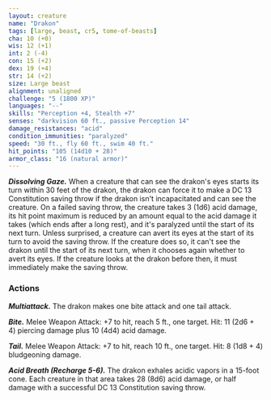 ```yaml
---
layout: creature
name: "Drakon"
tags: [large, beast, cr5, tome-of-beasts]
cha: 10 (+0)
wis: 12 (+1)
int: 2 (-4)
con: 15 (+2)
dex: 19 (+4)
str: 14 (+2)
size: Large beast
alignment: unaligned
challenge: "5 (1800 XP)"
languages: "--"
skills: "Perception +4, Stealth +7"
senses: "darkvision 60 ft., passive Perception 14"
damage_resistances: "acid"
condition_immunities: "paralyzed"
speed: "30 ft., fly 60 ft., swim 40 ft."
hit_points: "105 (14d10 + 28)"
armor_class: "16 (natural armor)"
---
```


***Dissolving Gaze.*** When a creature that can see the drakon's eyes starts its turn within 30 feet of the drakon, the drakon can force it to make a DC 13 Constitution saving throw if the drakon isn't incapacitated and can see the creature. On a failed saving throw, the creature takes 3 (1d6) acid damage, its hit point maximum is reduced by an amount equal to the acid damage it takes (which ends after a long rest), and it's paralyzed until the start of its next turn. Unless surprised, a creature can avert its eyes at the start of its turn to avoid the saving throw. If the creature does so, it can't see the drakon until the start of its next turn, when it chooses again whether to avert its eyes. If the creature looks at the drakon before then, it must immediately make the saving throw.

### Actions

***Multiattack.*** The drakon makes one bite attack and one tail attack.

***Bite.*** Melee Weapon Attack: +7 to hit, reach 5 ft., one target. Hit: 11 (2d6 + 4) piercing damage plus 10 (4d4) acid damage.

***Tail.*** Melee Weapon Attack: +7 to hit, reach 10 ft., one target. Hit: 8 (1d8 + 4) bludgeoning damage.

***Acid Breath (Recharge 5-6).*** The drakon exhales acidic vapors in a 15-foot cone. Each creature in that area takes 28 (8d6) acid damage, or half damage with a successful DC 13 Constitution saving throw.

